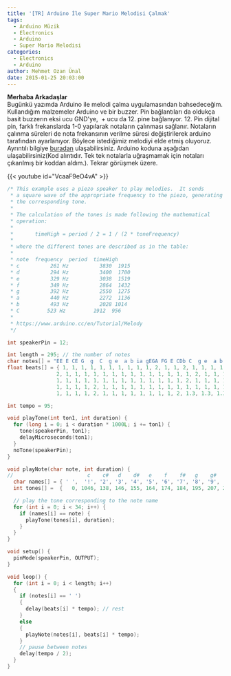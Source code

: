 ```yaml
---
title: '[TR] Arduino İle Super Mario Melodisi Çalmak'
tags:
  - Arduino Müzik
  - Electronics
  - Arduino
  - Super Mario Melodisi
categories:
  - Electronics
  - Arduino
author: Mehmet Ozan Ünal
date: 2015-01-25 20:03:00
---
```


**Merhaba Arkadaşlar**\
Bugünkü yazımda Arduino ile melodi çalma uygulamasından bahsedeceğim.
Kullandığım malzemeler Arduino ve bir buzzer. Pin bağlantıları da oldukça basit
buzzerın eksi ucu GND'ye,  + ucu da 12\. pine bağlanıyor. 12\. Pin dijital pin,
farklı frekanslarda 1-0 yapılarak notaların çalınması sağlanır. Notaların
çalınma süreleri de nota frekansının verilme süresi değiştirilerek arduino
tarafından ayarlanıyor. Böylece istediğimiz melodiyi elde etmiş oluyoruz.
Ayrıntılı bilgiye [buradan](https://www.arduino.cc/en/Tutorial/Melody)
ulaşabilirsiniz. Arduino koduna aşağıdan ulaşabilirsiniz(Kod alıntıdır. Tek tek
notalarla uğraşmamak için notaları çıkarılmış bir koddan aldım.). Tekrar
görüşmek üzere.

{{< youtube id="VcaaF9eO4vA" >}}

```cpp
/* This example uses a piezo speaker to play melodies.  It sends  
 * a square wave of the appropriate frequency to the piezo, generating  
 * the corresponding tone.  
 *  
 * The calculation of the tones is made following the mathematical  
 * operation:  
 *  
 *       timeHigh = period / 2 = 1 / (2 * toneFrequency)  
 *  
 * where the different tones are described as in the table:  
 *  
 * note  frequency  period  timeHigh  
 * c          261 Hz          3830  1915    
 * d          294 Hz          3400  1700    
 * e          329 Hz          3038  1519    
 * f          349 Hz          2864  1432    
 * g          392 Hz          2550  1275    
 * a          440 Hz          2272  1136    
 * b          493 Hz          2028 1014   
 * C         523 Hz         1912  956  
 *  
 * https://www.arduino.cc/en/Tutorial/Melody  
 */  

int speakerPin = 12;  

int length = 295; // the number of notes  
char notes[] = "EE E CE G  g  C  g e  a b ia gEGA FG E CDb C  g e  a b ia gEGA FG E CDb  GNFR E uaC aCD GNFR E 1 11   GNFR E uaC aCD L  D C   CC C CD EC ag  CC C CDE  CC C CD EC ag  EE E CE G  g  C  g e  a b ia gEGA FG E CDb C  g e  a b ia gEGA FG E CDb EC g u aF Fa  bAAAGFEC ag  EC g u aF Fa  bF FFEDCe ec  "; // a space represents a rest  
float beats[] = { 1, 1, 1, 1, 1, 1, 1, 1, 1, 1, 2, 1, 1, 2, 1, 1, 1, 1, 2, 1, 1, 1, 1, 1, 1, 1, 1, 1, 1, 1, 1, 1, 1, 1, 1, 1, 1, 1, 1, 1, 1, 1, 2, 1, 1, 1, 1, 2,                 1, 1, 1, 1, 1, 1, 1, 1, 1, 1, 1, 1, 1, 1, 1, 1, 1, 1, 1, 1, 1, 1, 1, 2, //Page 1  
                2, 1, 1, 1, 1, 1, 1, 1, 1, 1, 1, 1, 1, 1, 1, 2, 1, 1, 1, 1, 1, 1, 1, 1, 1, 1, 1, 1, 2, 2, 1, 1, 1, 1, 1, 1, 1, 1, 1, 1, 1, 1, 1, 1, 2, 1, 1, 1, 1, 2, 1, 1, 2, 4, //Page 2  
                1, 1, 1, 1, 1, 1, 1, 1, 1, 1, 1, 1, 1, 1, 2, 1, 1, 1, 1, 1, 1, 1, 1, 4, 4, 1, 1, 1, 1, 1, 1, 1, 1, 1, 1, 1, 1, 1, 1, 2, 1, 1, 1, 1, 1, 1, 1, 1, 1, 1, 2, 1, 1, 2, //Page4  
                1, 1, 1, 1, 2, 1, 1, 1, 1, 1, 1, 1, 1, 1, 1, 1, 1, 1, 1, 1, 1, 1, 1, 1, 1, 1, 1, 1, 2, 1, 1, 1, 1, 2, 1, 1, 1, 1, 1, 1, 1, 1, 1, 1, 1, 1, 1, 1, 1, 1, 1, 1, 1, 1, 1, 1, 1, 2, //Page 5  
                1, 1, 1, 1, 2, 1, 1, 1, 1, 1, 1, 1, 1, 2, 1.3, 1.3, 1.3, 1.3, 1.3, 1.3, 1, 1, 1, 1, 1, 1, 2, 1, 1, 1, 1, 2, 1, 1, 1, 1, 1, 1, 1, 1, 2, 1, 1, 1, 1, 1.3, 1.3, 1.3, 1, 1, 1, 1, 1, 1, 2 }; //Page 6  

int tempo = 95;  

void playTone(int ton1, int duration) {  
  for (long i = 0; i < duration * 1000L; i += ton1) {  
    tone(speakerPin, ton1);  
    delayMicroseconds(ton1);  
  }  
  noTone(speakerPin);  
}  

void playNote(char note, int duration) {  
//                        c    c#   d    d#   e    f    f#   g    g#   a    a#   b  
  char names[] = { ' ',  '!', '2', '3', '4', '5', '6', '7', '8', '9', '0', '-', '=', 'c', 'd', 'e', 'f', 'g', 'a', 'b', 'C', 'D', 'E', 'F', 'G', 'A', 'B', 'i', 'N', 'R', 'u',  '1', 'L', 'k'}; // [i = b flat] [N = G flat] [R = D#] [u = g#] [1 = C oct. 5] [L = E flat]  
  int tones[] =  {   0, 1046, 138, 146, 155, 164, 174, 184, 195, 207, 220, 233, 246, 261, 293, 329, 349, 391, 440, 493, 523, 587, 659, 698, 783, 880, 987, 466, 740, 622, 415, 1046, 622u, 227};  

  // play the tone corresponding to the note name  
  for (int i = 0; i < 34; i++) {  
    if (names[i] == note) {  
      playTone(tones[i], duration);  
    }  
  }  
}  

void setup() {  
  pinMode(speakerPin, OUTPUT);  
}  

void loop() {  
  for (int i = 0; i < length; i++) 
  {  
    if (notes[i] == ' ') 
    {  
      delay(beats[i] * tempo); // rest  
    } 
    else 
    {  
      playNote(notes[i], beats[i] * tempo);  
    }  
    // pause between notes  
    delay(tempo / 2);   
  }  
}
```
